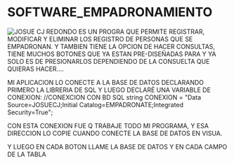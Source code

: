 # SOFTWARE_EMPADRONAMIENTO
![JOSUE CJ REDONDO](https://github.com/JosueCJ502/SOFTWARE_EMPADRONAMIENTO/assets/129229106/19184763-832c-4e69-a7c4-543bdf7af58b)
ES UN PROGRA QUE PERMITE REGISTRAR, MODIFICAR Y ELIMINAR LOS REGISTRO DE PERSONAS QUE SE EMPADRONAN.
Y TAMBIEN TIENE LA OPCION DE HACER CONSULTAS, TIENE MUCHOS BOTONES QUE YA ESTAN PRE-DISEÑADAS PARA Y YA SOLO ES DE PRESIONARLOS DEPENDIENDO DE LA CONSUELTA QUE QUIERAS HACER....

MI APLICACION LO CONECTE A  LA BASE DE DATOS  DECLARANDO PRIMERO LA LIBRERIA DE SQL Y LUEGO DECLARÉ UNA VARIABLE DE CONEXION:
//CONEXCION CON BD SQL
string CONEXION = "Data Source=JOSUECJ;Initial Catalog=EMPADRONATE;Integrated Security=True";

CON ESTA CONEXION FUE Q TRABAJE TODO MI PROGRAMA, Y ESA DIRECCION LO COPIE CUANDO CONECTE LA BASE DE DATOS EN VISUA.

Y LUEGO EN CADA BOTON LLAME LA BASE DE DATOS Y EN CADA CAMPO DE LA TABLA
